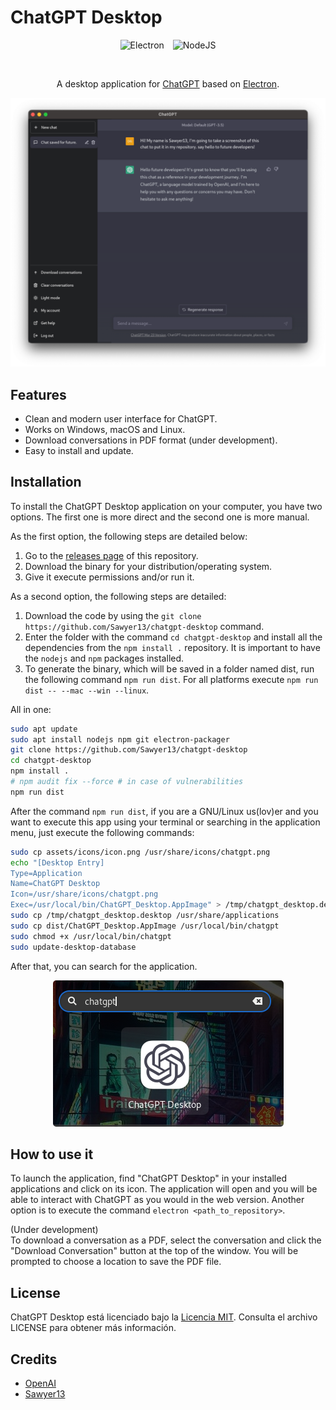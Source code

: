 # ChatGPT Desktop

<div align=center>
  <img src="https://img.shields.io/badge/Electron-191970?style=for-the-badge&logo=Electron&logoColor=white" alt="Electron" style="margin-right: 10px;">
  <img src="https://img.shields.io/badge/Node.js-43853D?style=for-the-badge&logo=node.js&logoColor=white" alt="NodeJS">
</div>

</br><p align="center">
A desktop application for <a href="https://chat.openai.com/">ChatGPT</a> based on <a href="https://www.electronjs.org/">Electron</a>.
<br>
</p>

<p align="center">
  <img src="assets/img/chat_gpt.png" alt="Screenshot de ChatGPT Desktop">
</p>


## Features

- Clean and modern user interface for ChatGPT.
- Works on Windows, macOS and Linux.
- Download conversations in PDF format (under development).
- Easy to install and update.

## Installation

To install the ChatGPT Desktop application on your computer, you have two options. The first one is more direct and the second one is more manual.

As the first option, the following steps are detailed below:
1. Go to the [releases page](https://github.com/Sawyer13/chatgpt-desktop/releases) of this repository.
2. Download the binary for your distribution/operating system.
3. Give it execute permissions and/or run it.

As a second option, the following steps are detailed:
1. Download the code by using the `git clone https://github.com/Sawyer13/chatgpt-desktop` command.
2. Enter the folder with the command `cd chatgpt-desktop` and install all the dependencies from the `npm install .` repository. It is important to have the `nodejs` and `npm` packages installed.
3. To generate the binary, which will be saved in a folder named dist, run the following command `npm run dist`. For all platforms execute `npm run dist -- --mac --win --linux`.

All in one:
```sh
sudo apt update
sudo apt install nodejs npm git electron-packager
git clone https://github.com/Sawyer13/chatgpt-desktop
cd chatgpt-desktop
npm install .
# npm audit fix --force # in case of vulnerabilities
npm run dist
```

After the command `npm run dist`, if you are a GNU/Linux us(lov)er  and you want to execute this app using your terminal or searching in the application menu, just execute the following commands:
```sh
sudo cp assets/icons/icon.png /usr/share/icons/chatgpt.png
echo "[Desktop Entry]
Type=Application
Name=ChatGPT Desktop
Icon=/usr/share/icons/chatgpt.png
Exec=/usr/local/bin/ChatGPT_Desktop.AppImage" > /tmp/chatgpt_desktop.desktop
sudo cp /tmp/chatgpt_desktop.desktop /usr/share/applications
sudo cp dist/ChatGPT_Desktop.AppImage /usr/local/bin/chatgpt
sudo chmod +x /usr/local/bin/chatgpt
sudo update-desktop-database
```

After that, you can search for the application.

<div align=center>
  <img src="assets/img/chatgpt_gnome.png" alt="Electron GNOME" style="border-radius: 5px">
</div>

## How to use it

To launch the application, find "ChatGPT Desktop" in your installed applications and click on its icon. The application will open and you will be able to interact with ChatGPT as you would in the web version. Another option is to execute the command `electron <path_to_repository>`.

(Under development)</br>
To download a conversation as a PDF, select the conversation and click the "Download Conversation" button at the top of the window. You will be prompted to choose a location to save the PDF file.

## License

ChatGPT Desktop está licenciado bajo la [Licencia MIT](LICENSE). Consulta el archivo LICENSE para obtener más información.

## Credits

- [OpenAI](https://openai.com/)
- [Sawyer13](https://github.com/Sawyer13)